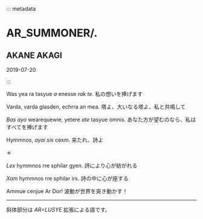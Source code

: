 ::: metadata

# AR_SUMMONER/.

## AKANE AKAGI

2019-07-20

:::

Was yea ra tasyue *a* enesse *rak te*.
私の想いを捧げます

Varda, varda glasden, echrra an mea.
塔よ、大いなる塔よ、私と共鳴して

*Bas ayo* wearequewie, yetere *ate* tasyue omnis.
あなた方が望むのなら、私はすべてを捧げます

Hymmnos, *ayai sis* cexm.
来たれ、詩よ

＊

*Lex* hymmnos rre sphilar gyen.
詩により心が紡がれる

*Xam* hymmnos rre sphilar irs.
詩の中に心が座する

Ammue cenjue Ar Dor!
波動が世界を突き動かす！

----

斜体部分は *AR=LUSYE* 拡張による語です。
